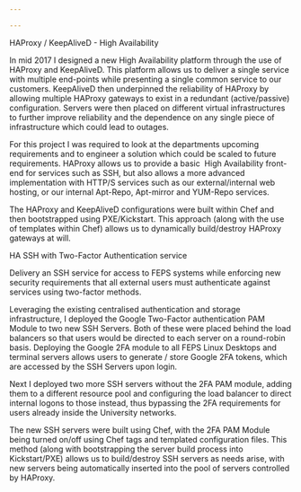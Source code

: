 ```yaml
---

---
```

HAProxy / KeepAliveD - High Availability 

In mid 2017 I designed a new High Availability platform through the use of HAProxy and KeepAliveD. This platform allows us to deliver a single service with multiple end-points while presenting a single common service to our customers. KeepAliveD then underpinned the reliability of HAProxy by allowing multiple HAProxy gateways to exist in a redundant (active/passive) configuration. Servers were then placed on different virtual infrastructures to further improve reliability and the dependence on any single piece of infrastructure which could lead to outages.

For this project I was required to look at the departments upcoming requirements and to engineer a solution which could be scaled to future requirements. HAProxy allows us to provide a basic  High Availability front-end for services such as SSH, but also allows a more advanced implementation with HTTP/S services such as our external/internal web hosting, or our internal Apt-Repo, Apt-mirror and YUM-Repo services.

The HAProxy and KeepAliveD configurations were built within Chef and then bootstrapped using PXE/Kickstart. This approach (along with the use of templates within Chef) allows us to dynamically build/destroy HAProxy gateways at will.

HA SSH with Two-Factor Authentication service 

Delivery an SSH service for access to FEPS systems while enforcing new security requirements that all external users must authenticate against services using two-factor methods.

Leveraging the existing centralised authentication and storage infrastructure, I deployed the Google Two-Factor authentication PAM Module to two new SSH Servers. Both of these were placed behind the load balancers so that users would be directed to each server on a round-robin basis. Deploying the Google 2FA module to all FEPS Linux Desktops and terminal servers allows users to generate / store Google 2FA tokens, which are accessed by the SSH Servers upon login.

Next I deployed two more SSH servers without the 2FA PAM module, adding them to a different resource pool and configuring the load balancer to direct internal logons to those instead, thus bypassing the 2FA requirements for users already inside the University networks.

The new SSH servers were built using Chef, with the 2FA PAM Module being turned on/off using Chef tags and templated configuration files. This method (along with bootstrapping the server build process into Kickstart/PXE) allows us to build/destroy SSH servers as needs arise, with new servers being automatically inserted into the pool of servers controlled by HAProxy.